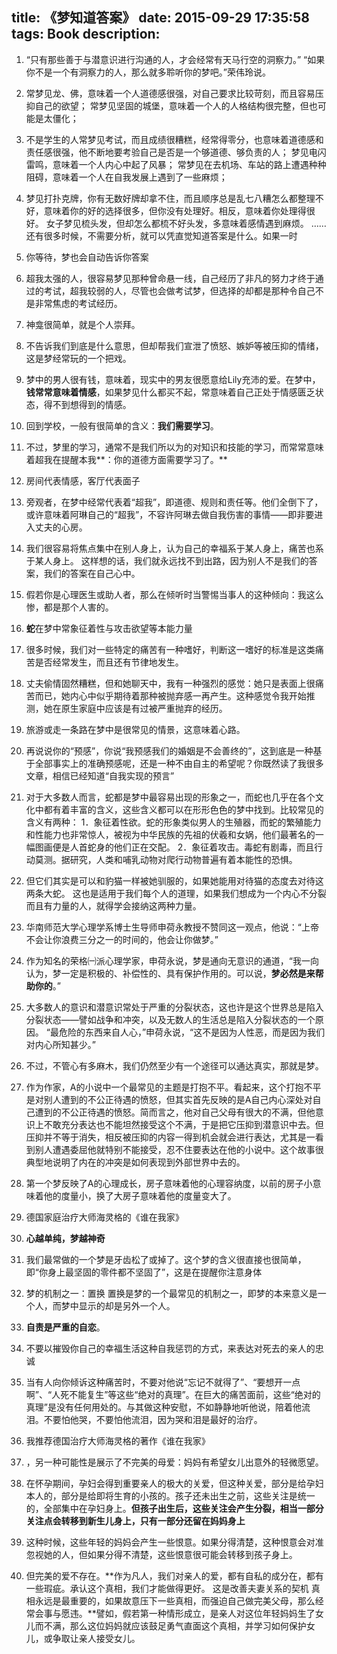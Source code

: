 title: 《梦知道答案》
date: 2015-09-29 17:35:58
tags: Book
description: 
---

1. “只有那些善于与潜意识进行沟通的人，才会经常有天马行空的洞察力。” “如果你不是一个有洞察力的人，那么就多聆听你的梦吧。”荣伟玲说。

2. 常梦见龙、佛，意味着一个人道德感很强，对自己要求比较苛刻，而且容易压抑自己的欲望； 常梦见坚固的城堡，意味着一个人的人格结构很完整，但也可能是太僵化；

3. 不是学生的人常梦见考试，而且成绩很糟糕，经常得零分，也意味着道德感和责任感很强，他不断地要考验自己是否是一个够道德、够负责的人； 梦见电闪雷鸣，意味着一个人内心中起了风暴； 常梦见在去机场、车站的路上遭遇种种阻碍，意味着一个人在自我发展上遇到了一些麻烦；

4. 梦见打扑克牌，你有无数好牌却拿不住，而且顺序总是乱七八糟怎么都整理不好，意味着你的好的选择很多，但你没有处理好。相反，意味着你处理得很好。 女子梦见梳头发，但却怎么都梳不好头发，多意味着感情遇到麻烦。 ……还有很多时候，不需要分析，就可以凭直觉知道答案是什么。如果一时

5. 你等待，梦也会自动告诉你答案

6. 超我太强的人，很容易梦见那种曾命悬一线，自己经历了非凡的努力才终于通过的考试，超我较弱的人，尽管也会做考试梦，但选择的却都是那种令自己不是非常焦虑的考试经历。

7. 神龛很简单，就是个人崇拜。

8. 不告诉我们到底是什么意思，但却帮我们宣泄了愤怒、嫉妒等被压抑的情绪，这是梦经常玩的一个把戏。

9. 梦中的男人很有钱，意味着，现实中的男友很愿意给Lily充沛的爱。在梦中，**钱常常意味着情感**，如果梦见什么都买不起，常意味着自己正处于情感匮乏状态，得不到想得到的情感。

10. 回到学校，一般有很简单的含义：**我们需要学习**。

11. 不过，梦里的学习，通常不是我们所以为的对知识和技能的学习，而常常意味着超我在提醒本我**：你的道德方面需要学习了。**

12. 房间代表情感，客厅代表面子

13. 旁观者，在梦中经常代表着“超我”，即道德、规则和责任等。他们全倒下了，或许意味着阿琳自己的“超我”，不容许阿琳去做自我伤害的事情——即非要进入丈夫的心房。

14. 我们很容易将焦点集中在别人身上，认为自己的幸福系于某人身上，痛苦也系于某人身上。 这样想的话，我们就永远找不到出路，因为别人不是我们的答案，我们的答案在自己心中。

15. 假若你是心理医生或助人者，那么在倾听时当警惕当事人的这种倾向：我这么惨，都是那个人害的。

16. **蛇**在梦中常象征着性与攻击欲望等本能力量

17. 很多时候，我们对一些特定的痛苦有一种嗜好，判断这一嗜好的标准是这类痛苦是否经常发生，而且还有节律地发生。

18. 丈夫偷情固然糟糕，但和她聊天中，我有一种强烈的感觉：她只是表面上很痛苦而已，她内心中似乎期待着那种被抛弃感一再产生。这种感觉令我开始推测，她在原生家庭中应该是有过被严重抛弃的经历。

19. 旅游或走一条路在梦中是很常见的情景，这意味着心路。

20. 再说说你的“预感”，你说“我预感我们的婚姻是不会善终的”，这到底是一种基于全部事实上的准确预感呢，还是一种不由自主的希望呢？你既然读了我很多文章，相信已经知道“自我实现的预言”

21. 对于大多数人而言，蛇都是梦中最容易出现的形象之一，而蛇也几乎在各个文化中都有着丰富的含义，这些含义都可以在形形色色的梦中找到。比较常见的含义有两种： 1．象征着性欲。蛇的形象类似男人的生殖器，而蛇的繁殖能力和性能力也非常惊人，被视为中华民族的先祖的伏羲和女娲，他们最著名的一幅图画便是人首蛇身的他们正在交配。 2．象征着攻击。毒蛇有剧毒，而且行动莫测。据研究，人类和哺乳动物对爬行动物普遍有着本能性的恐惧。

22. 但它们其实是可以和豹猫一样被她驯服的，如果她能用对待猫的态度去对待这两条大蛇。 这也是适用于我们每个人的道理，如果我们想成为一个内心不分裂而且有力量的人，就得学会接纳这两种力量。

23. 华南师范大学心理学系博士生导师申荷永教授不赞同这一观点，他说：“上帝不会让你浪费三分之一的时间的，他会让你做梦。”

24. 作为知名的荣格㈠派心理学家，申荷永说，梦是通向无意识的通道，“我一向认为，梦一定是积极的、补偿性的、具有保护作用的。可以说，**梦必然是来帮助你的**。”

25. 大多数人的意识和潜意识常处于严重的分裂状态，这也许是这个世界总是陷入分裂状态——譬如战争和冲突，以及无数人的生活总是陷入分裂状态的一个原因。 “最危险的东西来自人心，”申荷永说，“这不是因为人性恶，而是因为我们对内心所知甚少。”

26. 不过，不管心有多麻木，我们仍然至少有一个途径可以通达真实，那就是梦。

27. 作为作家，A的小说中一个最常见的主题是打抱不平。看起来，这个打抱不平是对别人遭到的不公正待遇的愤怒，但其实首先反映的是A自己内心深处对自己遭到的不公正待遇的愤怒。简而言之，他对自己父母有很大的不满，但他意识上不敢充分表达也不能坦然接受这个不满，于是把它压抑到潜意识中去。但压抑并不等于消失，相反被压抑的内容一得到机会就会进行表达，尤其是一看到别人遭遇委屈他就特别不能接受，忍不住要表达在他的小说中。这个故事很典型地说明了内在的冲突是如何表现到外部世界中去的。

28. 第一个梦反映了A的心理成长，房子意味着他的心理容纳度，以前的房子小意味着他的度量小，换了大房子意味着他的度量变大了。

29. 德国家庭治疗大师海灵格的《谁在我家》

30. **心越单纯，梦越神奇**

31. 我们最常做的一个梦是牙齿松了或掉了。这个梦的含义很直接也很简单，即“你身上最坚固的零件都不坚固了”，这是在提醒你注意身体

32. 梦的机制之一：置换 置换是梦的一个最常见的机制之一，即梦的本来意义是一个人，而梦中显示的却是另外一个人。

33. **自责是严重的自恋**。

34. 不要以摧毁你自己的幸福生活这种自我惩罚的方式，来表达对死去的亲人的忠诚

35. 当有人向你倾诉这种痛苦时，不要对他说“忘记不就得了”、“要想开一点啊”、“人死不能复生”等这些“绝对的真理”。在巨大的痛苦面前，这些“绝对的真理”是没有任何用处的。与其做这种安慰，不如静静地听他说，陪着他流泪。不要怕他哭，不要怕他流泪，因为哭和泪是最好的治疗。

36. 我推荐德国治疗大师海灵格的著作《谁在我家》

37. ，另一种可能性是展示了不完美的母爱：妈妈有希望女儿出意外的轻微愿望。

38. 在怀孕期间，孕妇会得到重要亲人的极大的关爱，但这种关爱，部分是给孕妇本人的，部分是给即将生育的小孩的。孩子还未出生之前，这些关注是统一的，全部集中在孕妇身上。**但孩子出生后，这些关注会产生分裂，相当一部分关注点会转移到新生儿身上，只有一部分还留在妈妈身上**

39. 这种时候，这些年轻的妈妈会产生一些恨意。如果分得清楚，这种恨意会对准忽视她的人，但如果分得不清楚，这些恨意很可能会转移到孩子身上。

40. 但完美的爱不存在。**作为凡人，我们对亲人的爱，都有自私的成分在，都有一些瑕疵。承认这个真相，我们才能做得更好。 这是改善夫妻关系的契机 真相永远是最重要的，如果故意压下一些真相，而强迫自己做完美父母，那么经常会事与愿违。**譬如，假若第一种情形成立，是亲人对这位年轻妈妈生了女儿而不满，那么这位妈妈就应该鼓足勇气直面这个真相，并学习如何保护女儿，或争取让亲人接受女儿。


